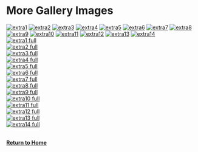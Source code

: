 # More Gallery Images

<div class="gallery-container">
  <a href="#extra1"><img src="./assets/img/extra1.png" alt="extra1" /></a>
  <a href="#extra2"><img src="./assets/img/extra2.png" alt="extra2" /></a>
  <a href="#extra3"><img src="./assets/img/extra3.png" alt="extra3" /></a>
  <a href="#extra4"><img src="./assets/img/extra4.png" alt="extra4" /></a>
  <a href="#extra5"><img src="./assets/img/extra5.png" alt="extra5" /></a>
  <a href="#extra6"><img src="./assets/img/extra6.png" alt="extra6" /></a>
  <a href="#extra7"><img src="./assets/img/extra7.png" alt="extra7" /></a>
  <a href="#extra8"><img src="./assets/img/extra8.png" alt="extra8" /></a>
  <a href="#extra9"><img src="./assets/img/extra9.png" alt="extra9" /></a>
  <a href="#extra10"><img src="./assets/img/extra10.png" alt="extra10" /></a>
  <a href="#extra11"><img src="./assets/img/extra11.png" alt="extra11" /></a>
  <a href="#extra12"><img src="./assets/img/extra12.png" alt="extra12" /></a>
  <a href="#extra13"><img src="./assets/img/extra13.png" alt="extra13" /></a>
  <a href="#extra14"><img src="./assets/img/extra14.png" alt="extra14" /></a>
</div>

<!-- Lightbox popups -->
<div id="extra1" class="lightbox"><a href="#"><img src="./assets/img/extra1.png" alt="extra1 full" /></a></div>
<div id="extra2" class="lightbox"><a href="#"><img src="./assets/img/extra2.png" alt="extra2 full" /></a></div>
<div id="extra3" class="lightbox"><a href="#"><img src="./assets/img/extra3.png" alt="extra3 full" /></a></div>
<div id="extra4" class="lightbox"><a href="#"><img src="./assets/img/extra4.png" alt="extra4 full" /></a></div>
<div id="extra5" class="lightbox"><a href="#"><img src="./assets/img/extra5.png" alt="extra5 full" /></a></div>
<div id="extra6" class="lightbox"><a href="#"><img src="./assets/img/extra6.PNG" alt="extra6 full" /></a></div>
<div id="extra7" class="lightbox"><a href="#"><img src="./assets/img/extra7.png" alt="extra7 full" /></a></div>
<div id="extra8" class="lightbox"><a href="#"><img src="./assets/img/extra8.PNG" alt="extra8 full" /></a></div>
<div id="extra9" class="lightbox"><a href="#"><img src="./assets/img/extra9.PNG" alt="extra9 full" /></a></div>
<div id="extra10" class="lightbox"><a href="#"><img src="./assets/img/extra10.png" alt="extra10 full" /></a></div>
<div id="extra11" class="lightbox"><a href="#"><img src="./assets/img/extra11.png" alt="extra11 full" /></a></div>
<div id="extra12" class="lightbox"><a href="#"><img src="./assets/img/extra12.PNG" alt="extra12 full" /></a></div>
<div id="extra13" class="lightbox"><a href="#"><img src="./assets/img/extra13.png" alt="extra13 full" /></a></div>
<div id="extra14" class="lightbox"><a href="#"><img src="./assets/img/extra14.png" alt="extra14 full" /></a></div>

<br>

**[Return to Home](./index.md)**
